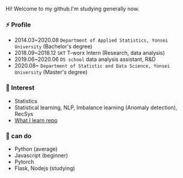 

<!--
**minsoo9506/minsoo9506** is a ✨ _special_ ✨ repository because its `README.md` (this file) appears on your GitHub profile.

Here are some ideas to get you started:

- 🔭 I’m currently working on ...
- 🌱 I’m currently learning ...
- 👯 I’m looking to collaborate on ...
- 🤔 I’m looking for help with ...
- 💬 Ask me about ...
- 📫 How to reach me: ...
- 😄 Pronouns: ...
- ⚡ Fun fact: ...
-->

Hi! Welcome to my github.I'm studying generally now.

### ⚡ Profile
- 2014.03~2020.08 `Department of Applied Statistics, Yonsei University` (Bachelor's degree)
- 2018.09~2018.12 `SKT` T-worx Intern (Research, data analysis)
- 2019.06~2020.06 `DS school` data analysis assistant, R&D
- 2020.08~ `Department of Statistic and Data Science, Yonsei University` (Master's degree)

### 🔭 Interest
- Statistics
- Statistical learning, NLP, Imbalance learning (Anomaly detection), RecSys
- [What I learn repo](https://github.com/minsoo9506/What-I-learn)

### 🌱 can do
- Python (average)
- Javascript (beginner)
- Pytorch
- Flask, Nodejs (studying)



